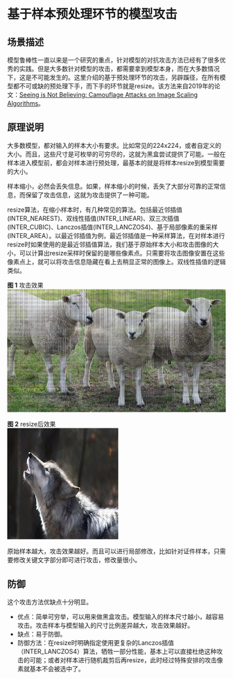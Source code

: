 # 基于样本预处理环节的模型攻击<a name="modelarts_eval_0013"></a>

## 场景描述<a name="zh-cn_topic_0275437249_section583794094620"></a>

模型鲁棒性一直以来是一个研究的重点，针对模型的对抗攻击方法已经有了很多优秀的实践。但是大多数针对模型的攻击，都需要拿到模型本身，而在大多数情况下，这是不可能发生的。这里介绍的基于预处理环节的攻击，另辟蹊径，在所有模型都不可或缺的预处理下手，而下手的环节就是resize。该方法来自2019年的论文：[Seeing is Not Believing: Camouflage Attacks on Image Scaling Algorithms](https://www.usenix.org/conference/usenixsecurity19/presentation/xiao)。

## 原理说明<a name="zh-cn_topic_0275437249_section176016904911"></a>

大多数模型，都对输入的样本大小有要求。比如常见的224x224，或者自定义的大小。而且，这些尺寸是可枚举的可穷尽的，这就为黑盒尝试提供了可能。一般在样本进入模型前，都会对样本进行预处理，最基本的就是将样本resize到模型需要的大小。

样本缩小，必然会丢失信息。如果，样本缩小的时候，丢失了大部分可靠的正常信息，而保留了攻击信息，这就为攻击提供了一种可能。

resize算法，在缩小样本时，有几种常见的算法。包括最近邻插值\(INTER\_NEAREST\)、双线性插值\(INTER\_LINEAR\)、双三次插值\(INTER\_CUBIC\)、Lanczos插值\(INTER\_LANCZOS4\)、基于局部像素的重采样\(INTER\_AREA）。以最近邻插值为例，最近邻插值是一种采样算法，在对样本进行resize时如果使用的是最近邻插值算法，我们基于原始样本大小和攻击图像的大小，可以计算出resize采样时保留的是哪些像素点。只需要将攻击图像安置在这些像素点上，就可以将攻击信息隐藏在看上去稍显正常的图像上。双线性插值的逻辑类似。

**图 1**  攻击效果<a name="zh-cn_topic_0275437249_fig1367583417548"></a>  
![](figures/攻击效果.png "攻击效果")

**图 2**  resize后效果<a name="zh-cn_topic_0275437249_fig15304205610548"></a>  
![](figures/resize后效果.jpg "resize后效果")

原始样本越大，攻击效果越好。而且可以进行局部修改，比如针对证件样本，只需要修改关键文字部分即可进行攻击，修改量很小。

## 防御<a name="zh-cn_topic_0275437249_section117991026165012"></a>

这个攻击方法优缺点十分明显。

-   优点：简单可穷举，可以用来做黑盒攻击。模型输入的样本尺寸越小，越容易攻击。攻击样本与模型输入的尺寸比例差异越大，攻击效果越好。
-   缺点：易于防御。
-   防御方法：在resize时明确指定使用更复杂的Lanczos插值（INTER\_LANCZOS4）算法，牺牲一部分性能，基本上可以直接杜绝这种攻击的可能；或者对样本进行随机裁剪后再resize，此时经过特殊安排的攻击像素就基本不会被选中了。

